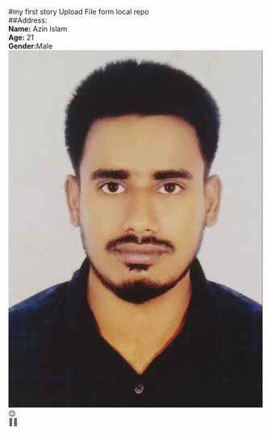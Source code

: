 #my first story Upload File  form local repo  
##Address:  
<b> Name:</b> Azin Islam<br/>
<b> Age:</b> 21<br/>
<b> Gender:</b>Male  
<img src="/image/azim.jpg" alt="photos"/>    
😌  
🧑‍🎓
